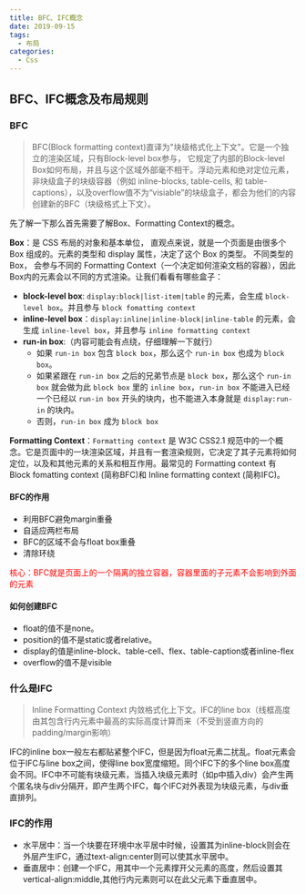 ```yaml
---
title: BFC、IFC概念
date: 2019-09-15
tags:
  - 布局
categories:
  - Css
---
```


## BFC、IFC概念及布局规则

### BFC 
>BFC(Block formatting context)直译为"块级格式化上下文"。它是一个独立的渲染区域，只有Block-level box参与， 它规定了内部的Block-level Box如何布局，并且与这个区域外部毫不相干。浮动元素和绝对定位元素，非块级盒子的块级容器（例如 inline-blocks, table-cells, 和 table-captions），以及overflow值不为“visiable”的块级盒子，都会为他们的内容创建新的BFC（块级格式上下文）。

先了解一下那么首先需要了解Box、Formatting Context的概念。

**Box**：是 CSS 布局的对象和基本单位， 直观点来说，就是一个页面是由很多个 Box 组成的。元素的类型和 display 属性，决定了这个 Box 的类型。 不同类型的 Box， 会参与不同的 Formatting Context（一个决定如何渲染文档的容器），因此Box内的元素会以不同的方式渲染。让我们看看有哪些盒子：
+ **block-level box**: `display:block|list-item|table` 的元素，会生成 `block-level box`。并且参与 `block fomatting context`
+ **inline-level box**：`display:inline|inline-block|inline-table` 的元素，会生成 `inline-level box`，并且参与 `inline formatting context`
+ **run-in box**:（内容可能会有点绕，仔细理解一下就行） 
    + 如果 `run-in box` 包含 `block box`，那么这个 `run-in box` 也成为 `block box`。
    + 如果紧跟在 `run-in box` 之后的兄弟节点是 `block box`，那么这个 `run-in box` 就会做为此 `block box` 里的 `inline box`，`run-in box` 不能进入已经一个已经以 `run-in box` 开头的块内，也不能进入本身就是 `display:run-in` 的块内。
    + 否则，`run-in box` 成为 `block box`

**Formatting Context**：`Formatting context` 是 W3C CSS2.1 规范中的一个概念。它是页面中的一块渲染区域，并且有一套渲染规则，它决定了其子元素将如何定位，以及和其他元素的关系和相互作用。最常见的 Formatting context 有 Block fomatting context (简称BFC)和 Inline formatting context (简称IFC)。

#### BFC的作用
+ 利用BFC避免margin重叠
+ 自适应两栏布局
+ BFC的区域不会与float box重叠
+ 清除环绕

<font color="red">核心：BFC就是页面上的一个隔离的独立容器，容器里面的子元素不会影响到外面的元素</font>

#### 如何创建BFC
+ float的值不是none。
+ position的值不是static或者relative。
+ display的值是inline-block、table-cell、flex、table-caption或者inline-flex
+ overflow的值不是visible


### 什么是IFC

>Inline Formatting Context 内敛格式化上下文。IFC的line box（线框高度由其包含行内元素中最高的实际高度计算而来（不受到竖直方向的padding/margin影响）

IFC的inline box一般左右都贴紧整个IFC，但是因为float元素二扰乱。float元素会位于IFC与line box之间，使得line box宽度缩短。同个IFC下的多个line box高度会不同。IFC中不可能有块级元素，当插入块级元素时（如p中插入div）会产生两个匿名块与div分隔开，即产生两个IFC，每个IFC对外表现为块级元素，与div垂直排列。

### IFC的作用
+ 水平居中：当一个块要在环境中水平居中时候，设置其为inline-block则会在外层产生IFC，通过text-align:center则可以使其水平居中。
+ 垂直居中：创建一个IFC，用其中一个元素撑开父元素的高度，然后设置其vertical-align:middle,其他行内元素则可以在此父元素下垂直居中。
